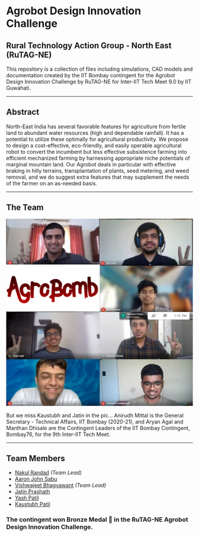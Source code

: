 # Agrobot Design Innovation Challenge
## Rural Technology Action Group - North East (RuTAG-NE)

This repository is a collection of files including simulations, CAD models and documentation created by the IIT Bombay contingent for the Agrobot Design Innovation Challenge by RuTAG-NE for Inter-IIT Tech Meet 9.0 by IIT Guwahati.  

-----  

## Abstract  

North-East India has several favorable features for agriculture from fertile land to abundant water resources (high and dependable rainfall). It has a potential to utilize these optimally for agricultural productivity. We propose to design a cost-effective, eco-friendly, and easily operable agricultural robot to convert the incumbent but less effective subsistence farming into efficient mechanized farming by harnessing appropriate niche potentials of marginal mountain land. Our Agrobot deals in particular with effective braking in hilly terrains, transplantation of plants, seed metering, and weed removal, and we do suggest extra features that may supplement the needs of the farmer on an as-needed basis.  

-----  

## The Team  

![alt text](./Agrobot.jpg)

But we miss Kaustubh and Jatin in the pic... Anirudh Mittal is the General Secretary - Technical Affairs, IIT Bombay (2020-21), and Aryan Agal and Manthan Dhisale are the Contingent Leaders of the IIT Bombay Contingent, Bombay76, for the 9th Inter-IIT Tech Meet.  

-----  
## Team Members

- [Nakul Randad](https://nakulrandad.github.io) *(Team Lead)* 
- [Aaron John Sabu](https://sites.google.com/view/aaronjs/)  
- [Vishwajeet Bhagyawant](https://vishwajeetiitb.github.io/) *(Team Lead)* 
- [Jatin Prashath](https://www.linkedin.com/in/jatin-prasath-399546183/)  
- [Yash Patil](https://www.linkedin.com/in/yash-patil-675863194/)  
- [Kaustubh Patil](https://www.linkedin.com/in/kaustubh-patil-04/)  

### The contingent won Bronze Medal 🥉 in the RuTAG-NE Agrobot Design Innovation Challenge.
